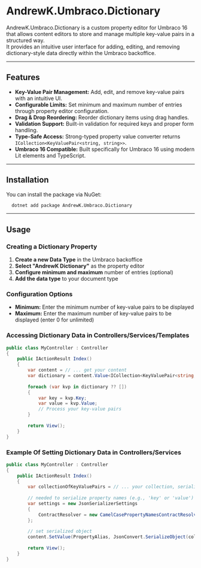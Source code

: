 # AndrewK.Umbraco.Dictionary

AndrewK.Umbraco.Dictionary is a custom property editor for Umbraco 16 that allows content editors to store and manage multiple key-value pairs in a structured way.  
It provides an intuitive user interface for adding, editing, and removing dictionary-style data directly within the Umbraco backoffice.

---

## Features

- **Key-Value Pair Management:** Add, edit, and remove key-value pairs with an intuitive UI.
- **Configurable Limits:** Set minimum and maximum number of entries through property editor configuration.
- **Drag & Drop Reordering:** Reorder dictionary items using drag handles.
- **Validation Support:** Built-in validation for required keys and proper form handling.
- **Type-Safe Access:** Strong-typed property value converter returns `ICollection<KeyValuePair<string, string>>`.
- **Umbraco 16 Compatible:** Built specifically for Umbraco 16 using modern Lit elements and TypeScript.

---

## Installation

You can install the package via NuGet:

```bash
  dotnet add package AndrewK.Umbraco.Dictionary
```

---

## Usage

### Creating a Dictionary Property

1. **Create a new Data Type** in the Umbraco backoffice
2. **Select "AndrewK Dictionary"** as the property editor
3. **Configure minimum and maximum** number of entries (optional)
4. **Add the data type** to your document type

### Configuration Options

- **Minimum:** Enter the minimum number of key-value pairs to be displayed
- **Maximum:** Enter the maximum number of key-value pairs to be displayed (enter 0 for unlimited)

### Accessing Dictionary Data in Controllers/Services/Templates

```csharp
public class MyController : Controller
{
    public IActionResult Index()
    {
        var content = // ... get your content
        var dictionary = content.Value<ICollection<KeyValuePair<string, string>>>("myDictionaryProperty");
        
        foreach (var kvp in dictionary ?? [])
        {
            var key = kvp.Key;
            var value = kvp.Value;
            // Process your key-value pairs
        }
        
        return View();
    }
}
```

### Example Of Setting Dictionary Data in Controllers/Services

```csharp
public class MyController : Controller
{
    public IActionResult Index()
    {
        var collectionOfKeyValuePairs = // ... your collection, serializable to a list of key-value pairs
        
        // needed to serialize property names (e.g., 'key' or 'value') in a way the converter can deserialize them
        var settings = new JsonSerializerSettings
        {
            ContractResolver = new CamelCasePropertyNamesContractResolver()
        };
        
        // set serialized object
        content.SetValue(PropertyAlias, JsonConvert.SerializeObject(collectionOfKeyValuePairs, settings));
        
        return View();
    }
}
```
